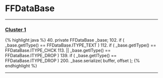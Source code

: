 # FFDataBase

***

### [Cluster 1](./1)
{% highlight java %}
40. private FFDataBase _base;
102.     if ( _base.getIType() == FFDataBase.ITYPE_TEXT )
112.     if ( _base.getIType() == FFDataBase.ITYPE_CHCK
113.             || _base.getIType() == FFDataBase.ITYPE_DROP )
139.     if ( _base.getIType() == FFDataBase.ITYPE_DROP )
200.     _base.serialize( buffer, offset );
{% endhighlight %}

***

